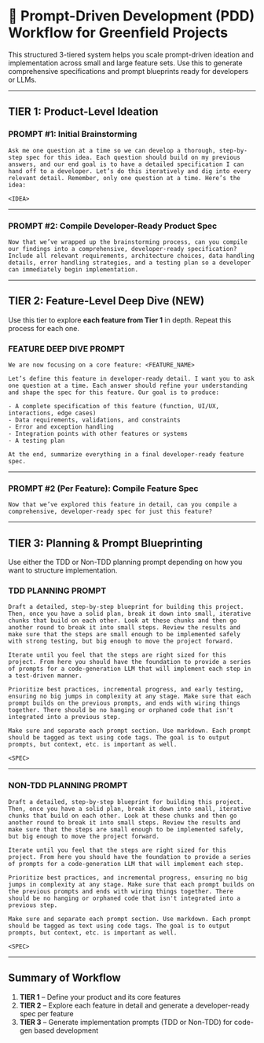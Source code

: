 
# 📐 Prompt-Driven Development (PDD) Workflow for Greenfield Projects

This structured 3-tiered system helps you scale prompt-driven ideation and implementation across small and large feature sets. Use this to generate comprehensive specifications and prompt blueprints ready for developers or LLMs.

---

## TIER 1: Product-Level Ideation

### PROMPT #1: Initial Brainstorming
```
Ask me one question at a time so we can develop a thorough, step-by-step spec for this idea. Each question should build on my previous answers, and our end goal is to have a detailed specification I can hand off to a developer. Let’s do this iteratively and dig into every relevant detail. Remember, only one question at a time. Here’s the idea: 

<IDEA>
```

---

### PROMPT #2: Compile Developer-Ready Product Spec
```
Now that we’ve wrapped up the brainstorming process, can you compile our findings into a comprehensive, developer-ready specification? Include all relevant requirements, architecture choices, data handling details, error handling strategies, and a testing plan so a developer can immediately begin implementation.
```

---

## TIER 2: Feature-Level Deep Dive (NEW)

Use this tier to explore **each feature from Tier 1** in depth. Repeat this process for each one.

### FEATURE DEEP DIVE PROMPT
```
We are now focusing on a core feature: <FEATURE_NAME>

Let’s define this feature in developer-ready detail. I want you to ask one question at a time. Each answer should refine your understanding and shape the spec for this feature. Our goal is to produce:

- A complete specification of this feature (function, UI/UX, interactions, edge cases)
- Data requirements, validations, and constraints
- Error and exception handling
- Integration points with other features or systems
- A testing plan

At the end, summarize everything in a final developer-ready feature spec.
```

---

### PROMPT #2 (Per Feature): Compile Feature Spec
```
Now that we’ve explored this feature in detail, can you compile a comprehensive, developer-ready spec for just this feature?
```

---

## TIER 3: Planning & Prompt Blueprinting

Use either the TDD or Non-TDD planning prompt depending on how you want to structure implementation.

### TDD PLANNING PROMPT
```
Draft a detailed, step-by-step blueprint for building this project. Then, once you have a solid plan, break it down into small, iterative chunks that build on each other. Look at these chunks and then go another round to break it into small steps. Review the results and make sure that the steps are small enough to be implemented safely with strong testing, but big enough to move the project forward. 

Iterate until you feel that the steps are right sized for this project. From here you should have the foundation to provide a series of prompts for a code-generation LLM that will implement each step in a test-driven manner.

Prioritize best practices, incremental progress, and early testing, ensuring no big jumps in complexity at any stage. Make sure that each prompt builds on the previous prompts, and ends with wiring things together. There should be no hanging or orphaned code that isn't integrated into a previous step.

Make sure and separate each prompt section. Use markdown. Each prompt should be tagged as text using code tags. The goal is to output prompts, but context, etc. is important as well.

<SPEC>
```

---

### NON-TDD PLANNING PROMPT
```
Draft a detailed, step-by-step blueprint for building this project. Then, once you have a solid plan, break it down into small, iterative chunks that build on each other. Look at these chunks and then go another round to break it into small steps. Review the results and make sure that the steps are small enough to be implemented safely, but big enough to move the project forward.

Iterate until you feel that the steps are right sized for this project. From here you should have the foundation to provide a series of prompts for a code-generation LLM that will implement each step.

Prioritize best practices, and incremental progress, ensuring no big jumps in complexity at any stage. Make sure that each prompt builds on the previous prompts and ends with wiring things together. There should be no hanging or orphaned code that isn't integrated into a previous step.

Make sure and separate each prompt section. Use markdown. Each prompt should be tagged as text using code tags. The goal is to output prompts, but context, etc. is important as well.

<SPEC>
```

---

## Summary of Workflow

1. **TIER 1** – Define your product and its core features
2. **TIER 2** – Explore each feature in detail and generate a developer-ready spec per feature
3. **TIER 3** – Generate implementation prompts (TDD or Non-TDD) for code-gen based development
